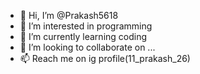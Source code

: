- 👋 Hi, I’m @Prakash5618
- 👀 I’m interested in programming
- 🌱 I’m currently learning coding
- 💞️ I’m looking to collaborate on ...
- 📫 Reach me on ig profile(11_prakash_26)

<!---
Prakash5618/Prakash5618 is a ✨ special ✨ repository because its `README.md` (this file) appears on your GitHub profile.
You can click the Preview link to take a look at your changes.
--->
